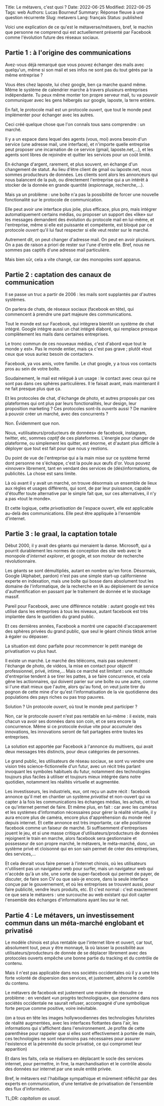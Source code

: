 Title: Le métavers, c'est quoi ?
Date: 2022-06-25
Modified: 2022-06-25
Tags: web
Authors: Lucas Bourneuf
Summary: Réponse fleuve à une question récurrente
Slug: metavers
Lang: français
Status: published


Voici une explication de ce qu'est le métaverse/métavers, bref, le machin que personne ne comprend qui est actuellement présenté par Facebook comme l'évolution future des réseaux sociaux.



## Partie 1 : à l'origine des communications

Avez-vous déjà remarqué que vous pouvez échanger des mails avec quelqu'un, même si son mail et ses infos ne sont pas du tout gérés par la même entreprise ?

Vous êtes chez laposte, lui chez google, ben ça marche quand même. Même le système de calendrier marche à travers plusieurs entreprises indépendante. Tu peux même monter ton propre serveur mail, tu va pouvoir communiquer avec les gens hébergés sur google, laposte, la terre entière.

En fait, le protocole mail est un protocole *ouvert*, que tout le monde peut implémenter pour échanger avec les autres.

Ceci créé quelque chose que l'on connaîs tous sans comprendre : un marché.

Il y a un espace dans lequel des agents (vous, moi) avons besoin d'un service (une adresse mail, une interface), et n'importe quelle entreprise peut proposer une incarnation de ce service (gmail, laposte.net,…), et les agents sont libres de rejoindre et quitter les services pour un coût limité.

En échange d'argent, rarement, et plus souvent, en échange d'un changement de statut. Au lieu d'être client de gmail ou laposte.net, nous sommes producteurs de données. Les clients sont alors les annonceurs qui nous balancent de la pub, ou directement l'entreprise qui a un intérêt à stocker de la donnée en grande quantité (espionnage, recherche,…).

Mais ya un problème : une boîte n'a pas la possibilité de forcer une nouvelle fonctionalité sur le protocole de communication.

Elle peut avoir une interface plus jolie, plus efficace, plus pro, mais intégrer automatiquement certains médias, ou proposer un support des «like» sur les messages demandent des évolution du protocole mail en lui-même, et l'entreprise, même si elle est puissante et compétente, est bloqué par ce protocole *ouvert* qu'il lui faut respecter si elle veut rester sur le marché.

Autrement dit, on peut changer d'adresse mail. On peut en avoir plusieurs. On a pas de raison a priori de rester sur l'une d'entre elle. Bref, nous ne sommes pas captifs d'une adresse mail particulière. 

Mais bien sûr, cela a vite changé, car des monopoles sont apparus.



## Partie 2 : captation des canaux de communication

Il se passe un truc a partir de 2006 : les mails sont supplantés par d'autres systèmes.

On parlera de chats, de réseaux sociaux (facebook en tête), qui commencent à prendre une part majeure des communications.

Tout le monde est sur Facebook, qui intègrera bientôt un système de chat intégré. Google intègre aussi un chat intégré élaboré, qui remplace presque complètement les mails dans certaines entreprises.

Le tronc commun de ces nouveaux médias, c'est d'abord «que tout le monde y est». Pas le monde entier, mais ça c'est pas grave ; plutôt «tout ceux que vous auriez besoin de contacter».

Facebook, ya vos amis, votre famille. Le chat google, y a tous vos contacts pros au sein de votre boîte.

Soudainement, le mail est relégué à un usage : le contact avec ceux qui ne sont pas dans ces sphères particulières. Il le faisait avant, mais maintenant il ne fait presque plus que ça.

Et les protocoles de chat, d'échange de photo, et autres proposés par ces plateformes qui ont plus par leurs fonctionalités, leur design, leur proposition marketing ? Ces protocoles sont-ils *ouverts* aussi ? De manière à pouvoir créer un marché, avec des concurrents ?

Non. Évidemment que non.

Nous, «utilisateurs/producteurs de données» de facebook, instagram, twitter, etc, sommes *captif* de ces plateformes. L'énergie pour changer de plateforme, ou simplement les quitter, est énorme, et d'autant plus difficile à déployer que tout est fait pour que nous y restions.

Du point de vue de l'entreprise qui a la main mise sur ce système fermé dont personne ne s'échappe, c'est la poule aux œufs d'or. Vous pouvez «innover» librement, tant en vendant des services de (dés)informations, de publicités. La chose est sans limite.

Là où avant il y avait un marché, on trouve désormais un ensemble de lieux aux règles et usages différents, qui sont, de par leur puissance, capable d'étouffer toute alternative par le simple fait que, sur ces alternatives, il n'y a pas «tout le monde».

Et cette logique, cette *privatisation* de l'espace ouvert, elle est applicable au-delà des communications. Elle peut être appliquée à l'ensemble d'internet.


## Partie 3 : le graal, la captation totale

Début 2000, il y avait des géants qui menaient la danse. Microsoft, qui a pourrit durablement les normes de conception des site web avec le monopole d'*internet explorer*, et google, et son moteur de recherche révolutionnaire.

Les géants se sont démultipliés, autant en nombre qu'en force. Désormais, Google (Alphabet, pardon) n'est pas une simple start-up californienne experte en indexation, mais une boîte qui bosse dans absolument tout les domaine de l'informatique, de la recherche en IA au déploiement de service d'authentification en passant par le traitement de donnée et le stockage massif.

Pareil pour Facebook, avec une différence notable : autant google est très utilisé dans les entreprises à tous les niveaux, autant facebook est très implantée dans le quotidien du grand public.

Et ces dernières années, Facebook a montré une capacité d'accaparement des sphères privées du grand public, que seul le géant chinois tiktok arrive à égaler ou dépasser.

La situation est donc parfaite pour recommencer le petit manège de privatisation vu plus haut.

Il existe un marché. Le marché des télécoms, mais pas seulement : l'échange de photo, de vidéos, la mise en contact pour objectif professionnel, privé, intime,…
Mais ce marché est limitant : une multitude d'entreprise tendent à se tirer les pattes, à se faire concurrence, et cela gêne les actionnaires, qui doivent parier sur une boîte ou une autre, comme si l'une était mieux que l'autre, alors qu'au fond, on veut juste tirer du pognon de cette mine d'or qu'est l'informatisation de la vie quotidienne des populations des pays riches ou pas trop pauvres.

Solution ? Un protocole *ouvert*, où tout le monde peut participer ?

Non, car le protocole *ouvert* n'est pas rentable en lui-même : il existe, mais chacun va avoir ses données dans son coin, et ce sera encore la concurrence. Même si ce protocole évolue vite pour accumuler des innovations, les innovations seront de fait partagées entre toutes les entreprises.

La solution est apportée par Facebook à l'annonce du multivers, qui avait deux messages très distincts, pour deux catégories de personnes.

Le grand public, les utilisateurs de réseau sociaux, se sont vu vendre une vision très science-fictionnelle d'un futur, avec un récit très parlant invoquant les symboles habituels du futur, notamment des technologies toujours plus faciles à utiliser et toujours mieux intégrée dans notre quotidien, notamment les réalités virtuelle et augmentée.

Les investisseurs, les industriels, eux, ont reçu un autre récit : facebook annonce qu'il met en chantier un système *privatisé* et non-ouvert qui va capter à la fois les communications les échanges médias, les achats, et tout ce qu'internet permet de faire. Et même plus, en fait : car avec les caméras et les systèmes d'information nécessaires pour gérer la réalité virtuelle, il y aura encore plus de caméra, encore plus d'appréhension du monde réel depuis internet.
Et cette annonce est très importante, car elle positionne facebook comme un faiseur de marché. Si suffisemment d'entreprises jouent le jeu, et si une masse critique d'utilisateurs/producteurs de données rejoignent le train en marche, alors facebook sera gestionnaire et possesseur de son propre marché, le métavers, le méta-marché, donc, un système privé et cloisonné qui en son sain permet de créer des entreprises, des services,…

Et cela devrait vous faire penser à l'internet chinois, où les utilisateurs n'utilisent pas un navigateur web pour surfer, mais un navigateur web qui n'accède qu'à un site, une sorte de super-facebook qui permet de payer, de discuter, de faire son CV ou que sais-je encore, dans la seule interface conçue par le gouvernement, et où les entreprises se trouvent aussi, pour faire publicité, vendre leurs produits, etc.
Et c'est normal : c'est exactement ce que sera le métavers : une surcouche au web existant qui doit capter l'ensemble des échanges d'informations ayant lieu sur le net.


## Partie 4 : Le métavers, un investissement commun dans un méta-marché englobant et privatisé

Le modèle chinois est plus rentable que l'internet libre et ouvert, car tout, absolument tout, peux y être monnayé, là où laisser la possibilité aux utilisateurs/producteurs de donnée de se déplacer librement avec des protocoles ouverts empêche une bonne partie du tracking et du contrôle de contenu.

Mais il n'est pas applicable dans nos sociétés occidentales où il y a une très forte volonté de dispersion des services, et justement, abhorre le contrôle du contenu.

Le métavers de facebook est justement une manière de résoudre ce problème : en vendant «un progrès technologique», que personne dans nos sociétés occidentale ne saurait refuser, accompagné d'une symbolique forte perçue comme positive, voire inévitable.

(on a tous en tête les images hollywoodiennes des technologies futuristes de réalité augmentées, avec les interfaces flottantes dans l'air, les informations qui s'affichent dans l'environnement. Je profite de cette parenthèse pour rappeler que si elles sont effectivement à portée de main, ces technologies ne sont néanmoins pas nécessaires pour assurer l'existence et la pérennité du socle privatisé, ce qui compromet leur apparition)

Et dans les faits, cela se réalisera en déplacant le socle des services internet, pour permettre, in fine, la marchandisation et le contrôle absolu des données sur internet par une seule entité privée.

Bref, le métavers est l'habillage sympathique et mûrement réfléchit par des experts en communication, d'une tentative de privatisation de l'ensemble des flux d'information.

TL;DR: *capitalism as usual*.
